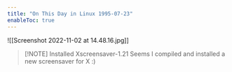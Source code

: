 ```yaml
---
title: "On This Day in Linux 1995-07-23"
enableToc: true
---
```

![[Screenshot 2022-11-02 at 14.48.16.jpg]]
>[!NOTE] Installed Xscreensaver-1.21
>Seems I compiled and installed a new screensaver for X :)